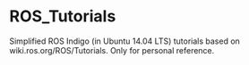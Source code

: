 # ROS_Tutorials
Simplified ROS Indigo (in Ubuntu 14.04 LTS) tutorials based on wiki.ros.org/ROS/Tutorials.  Only for personal reference.
